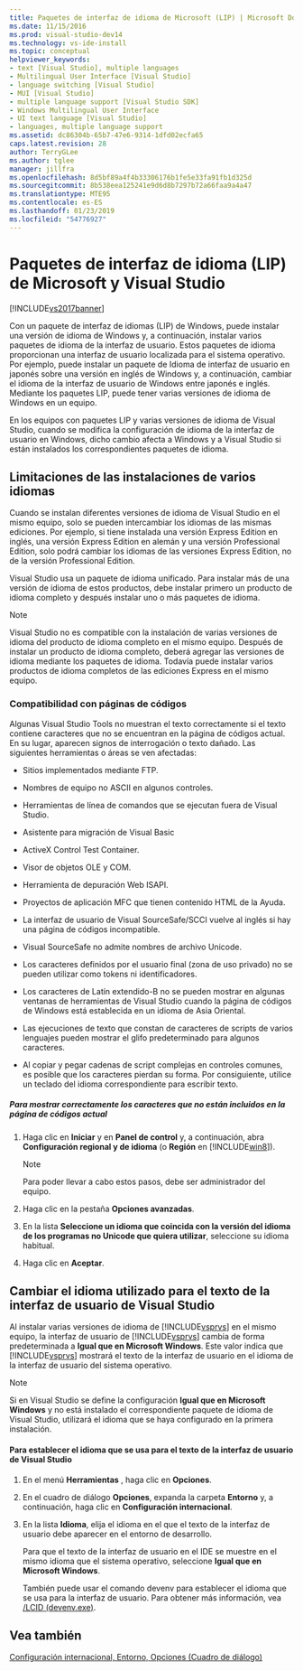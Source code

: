 ```yaml
---
title: Paquetes de interfaz de idioma de Microsoft (LIP) | Microsoft Docs
ms.date: 11/15/2016
ms.prod: visual-studio-dev14
ms.technology: vs-ide-install
ms.topic: conceptual
helpviewer_keywords:
- text [Visual Studio], multiple languages
- Multilingual User Interface [Visual Studio]
- language switching [Visual Studio]
- MUI [Visual Studio]
- multiple language support [Visual Studio SDK]
- Windows Multilingual User Interface
- UI text language [Visual Studio]
- languages, multiple language support
ms.assetid: dc86304b-65b7-47e6-9314-1dfd02ecfa65
caps.latest.revision: 28
author: TerryGLee
ms.author: tglee
manager: jillfra
ms.openlocfilehash: 8d5bf89a4f4b33306176b1fe5e33fa91fb1d325d
ms.sourcegitcommit: 8b538eea125241e9d6d8b7297b72a66faa9a4a47
ms.translationtype: MTE95
ms.contentlocale: es-ES
ms.lasthandoff: 01/23/2019
ms.locfileid: "54776927"
---
```

# <a name="microsoft-language-interface-packs-lips-and-visual-studio"></a>Paquetes de interfaz de idioma (LIP) de Microsoft y Visual Studio
[!INCLUDE[vs2017banner](../includes/vs2017banner.md)]

Con un paquete de interfaz de idiomas (LIP) de Windows, puede instalar una versión de idioma de Windows y, a continuación, instalar varios paquetes de idioma de la interfaz de usuario. Estos paquetes de idioma proporcionan una interfaz de usuario localizada para el sistema operativo. Por ejemplo, puede instalar un paquete de Idioma de interfaz de usuario en japonés sobre una versión en inglés de Windows y, a continuación, cambiar el idioma de la interfaz de usuario de Windows entre japonés e inglés. Mediante los paquetes LIP, puede tener varias versiones de idioma de Windows en un equipo.

 En los equipos con paquetes LIP y varias versiones de idioma de Visual Studio, cuando se modifica la configuración de idioma de la interfaz de usuario en Windows, dicho cambio afecta a Windows y a Visual Studio si están instalados los correspondientes paquetes de idioma.

## <a name="limitations-of-multi-language-installations"></a>Limitaciones de las instalaciones de varios idiomas
 Cuando se instalan diferentes versiones de idioma de Visual Studio en el mismo equipo, solo se pueden intercambiar los idiomas de las mismas ediciones. Por ejemplo, si tiene instalada una versión Express Edition en inglés, una versión Express Edition en alemán y una versión Professional Edition, solo podrá cambiar los idiomas de las versiones Express Edition, no de la versión Professional Edition.

 Visual Studio usa un paquete de idioma unificado. Para instalar más de una versión de idioma de estos productos, debe instalar primero un producto de idioma completo y después instalar uno o más paquetes de idioma.

> [!NOTE]
>  Visual Studio no es compatible con la instalación de varias versiones de idioma del producto de idioma completo en el mismo equipo. Después de instalar un producto de idioma completo, deberá agregar las versiones de idioma mediante los paquetes de idioma. Todavía puede instalar varios productos de idioma completos de las ediciones Express en el mismo equipo.

### <a name="support-for-code-pages"></a>Compatibilidad con páginas de códigos
 Algunas Visual Studio Tools no muestran el texto correctamente si el texto contiene caracteres que no se encuentran en la página de códigos actual. En su lugar, aparecen signos de interrogación o texto dañado. Las siguientes herramientas o áreas se ven afectadas:

-   Sitios implementados mediante FTP.

-   Nombres de equipo no ASCII en algunos controles.

-   Herramientas de línea de comandos que se ejecutan fuera de Visual Studio.

-   Asistente para migración de Visual Basic

-   ActiveX Control Test Container.

-   Visor de objetos OLE y COM.

-   Herramienta de depuración Web ISAPI.

-   Proyectos de aplicación MFC que tienen contenido HTML de la Ayuda.

-   La interfaz de usuario de Visual SourceSafe/SCCI vuelve al inglés si hay una página de códigos incompatible.

-   Visual SourceSafe no admite nombres de archivo Unicode.

-   Los caracteres definidos por el usuario final (zona de uso privado) no se pueden utilizar como tokens ni identificadores.

-   Los caracteres de Latín extendido-B no se pueden mostrar en algunas ventanas de herramientas de Visual Studio cuando la página de códigos de Windows está establecida en un idioma de Asia Oriental.

-   Las ejecuciones de texto que constan de caracteres de scripts de varios lenguajes pueden mostrar el glifo predeterminado para algunos caracteres.

-   Al copiar y pegar cadenas de script complejas en controles comunes, es posible que los caracteres pierdan su forma. Por consiguiente, utilice un teclado del idioma correspondiente para escribir texto.

##### <a name="to-correctly-display-characters-that-are-not-included-in-the-current-code-page"></a>Para mostrar correctamente los caracteres que no están incluidos en la página de códigos actual

1.  Haga clic en **Iniciar** y en **Panel de control** y, a continuación, abra **Configuración regional y de idioma** (o **Región** en [!INCLUDE[win8](../includes/win8-md.md)]).

    > [!NOTE]
    >  Para poder llevar a cabo estos pasos, debe ser administrador del equipo.

2.  Haga clic en la pestaña **Opciones avanzadas**.

3.  En la lista **Seleccione un idioma que coincida con la versión del idioma de los programas no Unicode que quiera utilizar**, seleccione su idioma habitual.

4.  Haga clic en **Aceptar**.

## <a name="changing-the-language-used-for-the-ui-text-in-visual-studio"></a>Cambiar el idioma utilizado para el texto de la interfaz de usuario de Visual Studio
 Al instalar varias versiones de idioma de [!INCLUDE[vsprvs](../includes/vsprvs-md.md)] en el mismo equipo, la interfaz de usuario de [!INCLUDE[vsprvs](../includes/vsprvs-md.md)] cambia de forma predeterminada a **Igual que en Microsoft Windows**. Este valor indica que [!INCLUDE[vsprvs](../includes/vsprvs-md.md)] mostrará el texto de la interfaz de usuario en el idioma de la interfaz de usuario del sistema operativo.

> [!NOTE]
>  Si en Visual Studio se define la configuración **Igual que en Microsoft Windows** y no está instalado el correspondiente paquete de idioma de Visual Studio, utilizará el idioma que se haya configurado en la primera instalación.

#### <a name="to-set-the-language-that-is-used-for-the-ui-text-in-visual-studio"></a>Para establecer el idioma que se usa para el texto de la interfaz de usuario de Visual Studio

1. En el menú **Herramientas** , haga clic en **Opciones**.

2. En el cuadro de diálogo **Opciones**, expanda la carpeta **Entorno** y, a continuación, haga clic en **Configuración internacional**.

3. En la lista **Idioma**, elija el idioma en el que el texto de la interfaz de usuario debe aparecer en el entorno de desarrollo.

    Para que el texto de la interfaz de usuario en el IDE se muestre en el mismo idioma que el sistema operativo, seleccione **Igual que en Microsoft Windows**.

   También puede usar el comando devenv para establecer el idioma que se usa para la interfaz de usuario. Para obtener más información, vea [/LCID (devenv.exe)](../ide/reference/lcid-devenv-exe.md).

## <a name="see-also"></a>Vea también
 [Configuración internacional, Entorno, Opciones (Cuadro de diálogo)](../ide/reference/international-settings-environment-options-dialog-box.md)